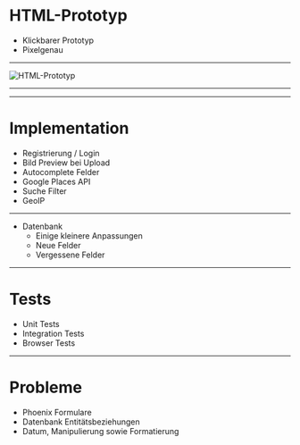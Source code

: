 # HTML-Prototyp

- Klickbarer Prototyp
- Pixelgenau

---

<!-- .slide: class="no-img-border htmlprototype" -->

![HTML-Prototyp](pictures/html-prototype.png)

---


---

# Implementation

- Registrierung / Login
- Bild Preview bei Upload
- Autocomplete Felder
- Google Places API
- Suche Filter
- GeoIP

---

- Datenbank
  - Einige kleinere Anpassungen
  - Neue Felder
  - Vergessene Felder

---

# Tests

- Unit Tests
- Integration Tests
- Browser Tests

---

# Probleme

- Phoenix Formulare
- Datenbank Entitätsbeziehungen
- Datum, Manipulierung sowie Formatierung
